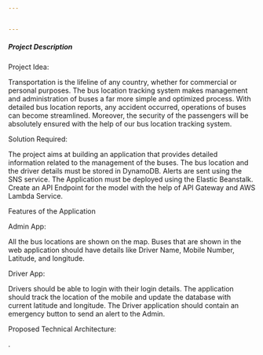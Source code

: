 ```yaml
---


---
```


<h5 id="project-description">Project Description</h5>
<p>Project Idea:</p>
<p>Transportation is the lifeline of any country, whether for commercial or personal purposes. The bus location tracking system makes management and administration of buses a far more simple and optimized process. With detailed bus location reports, any accident occurred, operations of buses can become streamlined. Moreover, the security of the passengers will be absolutely ensured with the help of our bus location tracking system.</p>
<p>Solution Required:</p>
<p>The project aims at building an application that provides detailed information related to the management of the buses. The bus location and the driver details must be stored in DynamoDB. Alerts are sent using the SNS service. The Application must be deployed using the Elastic Beanstalk. Create an API Endpoint for the model with the help of API Gateway and AWS Lambda Service.</p>
<p>Features of the Application</p>
<p>Admin App:</p>
<p>All the bus locations are shown on the map. Buses that are shown in the web application should have details like Driver Name, Mobile Number, Latitude, and longitude.</p>
<p>Driver App:</p>
<p>Drivers should be able to login with their login details. The application should track the location of the mobile and update the database with current latitude and longitude. The Driver application should contain an emergency button to send an alert to the Admin.</p>
<p>Proposed Technical Architecture:</p>
<p><img src="https://lh4.googleusercontent.com/mmgN-lODev5HMzhD6EgfCuHJwO9PDQ-9IIabx6FIogfe8hROAz_jXmgwwM5A_Fujxge7AGhi548trmZtIysbqFOVc05nFf9000PHZPzbtYPyToID7c1oFIyMYbK7GWs8B-PVPhM" alt="">.</p>

